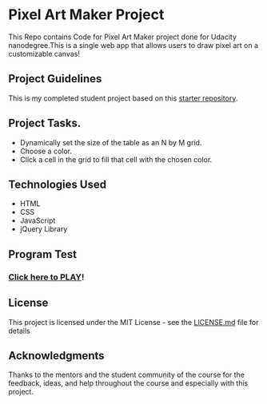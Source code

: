 # Pixel Art Maker Project

This Repo contains Code for Pixel Art Maker project done for Udacity nanodegree.This is a single web app that allows users to draw pixel art on a customizable canvas! 


## Project Guidelines

This is my completed student project based on this [starter repository](https://github.com/udacity/project-pixel-art-maker-starter).


## Project Tasks. 
  
  + Dynamically set the size of the table as an N by M grid.
  + Choose a color.
  + Click a cell in the grid to fill that cell with the chosen color.


## Technologies Used

  + HTML
  + CSS
  + JavaScript
  + jQuery Library
  
  
## Program Test


### [Click here to PLAY](https://HappyPillUSA.github.io/Project4/)!


## License

This project is licensed under the MIT License - see the [LICENSE.md](LICENSE.md) file for details


## Acknowledgments

Thanks to the mentors and the student community of the course for the feedback, ideas, and help throughout the course and especially with this project.


